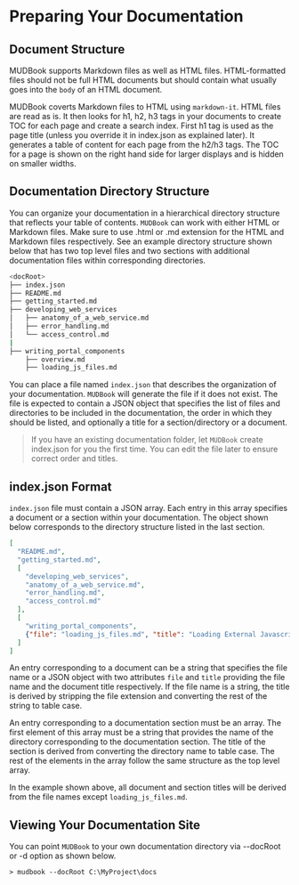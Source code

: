 # Preparing Your Documentation

## Document Structure
MUDBook supports Markdown files as well as HTML files. HTML-formatted files should not be full HTML documents but should contain what usually goes into the `body` of an HTML document. 

MUDBook coverts Markdown files to HTML using `markdown-it`. HTML files are read as is. It then looks for h1, h2, h3 tags in your documents to create TOC for each page and create a search index. First h1 tag is used as the page title (unless you override it in index.json as explained later). It generates a table of content for each page from the h2/h3 tags. The TOC for a page is shown on the right hand side for larger displays and is hidden on smaller widths.

## Documentation Directory Structure
You can organize your documentation in a hierarchical directory structure that reflects your table of contents. `MUDBook` can work with either HTML or Markdown files. Make sure to use .html or .md extension for the HTML and Markdown files respectively. See an example directory structure shown below that has two top level files and two sections with additional documentation files within corresponding directories. 

``` bash
<docRoot>
├── index.json
├── README.md
├── getting_started.md
├── developing_web_services
│   ├── anatomy_of_a_web_service.md
│   ├── error_handling.md
│   └── access_control.md
|
├── writing_portal_components
    ├── overview.md
    ├── loading_js_files.md
```

You can place a file named `index.json` that describes the organization of your documentation. `MUDBook` will generate the file if it does not exist. The file is expected to contain a JSON object that specifies the list of files and directories to be included in the documentation, the order in which they should be listed, and optionally a title for a section/directory or a document.

> If you have an existing documentation folder, let `MUDBook` create index.json for you the first time. You can edit the file later to ensure correct order and titles.

## index.json Format
`index.json` file must contain a JSON array. Each entry in this array specifies a document or a section within your documentation. The object shown below corresponds to the directory structure listed in the last section.

``` json
[
  "README.md",
  "getting_started.md",
  [
    "developing_web_services",
    "anatomy_of_a_web_service.md",
    "error_handling.md",
    "access_control.md"
  ],
  [
    "writing_portal_components",
    {"file": "loading_js_files.md", "title": "Loading External Javascript Files"}
  ]
]
```
An entry corresponding to a document can be a string that specifies the file name or a JSON object with two attributes `file` and `title` providing the file name and the document title respectively. If the file name is a string, the title is derived by stripping the file extension and converting the rest of the string to table case.

An entry corresponding to a documentation section must be an array. The first element of this array must be a string that provides the name of the directory corresponding to the documentation section. The title of the section is derived from converting the directory name to table case. The rest of the elements in the array follow the same structure as the top level array.

In the example shown above, all document and section titles will be derived from the file names except `loading_js_files.md`.

## Viewing Your Documentation Site
You can point `MUDBook` to your own documentation directory via --docRoot or -d option as shown below.
``` console
> mudbook --docRoot C:\MyProject\docs
```